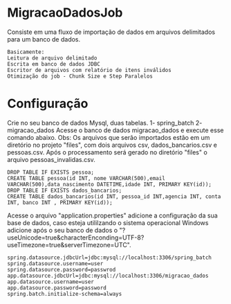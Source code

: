 # MigracaoDadosJob
Consiste em uma fluxo de importação de dados em arquivos delimitados para um banco de dados.

```
Basicamente:
Leitura de arquivo delimitado
Escrita em banco de dados JDBC
Escritor de arquivos com relatório de itens inválidos
Otimização do job - Chunk Size e Step Paralelos
```
# Configuração
Crie no seu banco de dados Mysql, duas tabelas.
1- spring_batch
2- migracao_dados
Acesse o banco de dados migracao_dados e execute esse comando abaixo.
Obs: Os arquivos que serão importados estão em um diretório no projeto "files", com dois arquivos csv, dados_bancarios.csv e pessoas.csv.
Após o processamento será gerado no diretório "files" o arquivo pessoas_invalidas.csv.
```
DROP TABLE IF EXISTS pessoa;
CREATE TABLE pessoa(id INT, nome VARCHAR(500),email VARCHAR(500),data_nascimento DATETIME,idade INT, PRIMARY KEY(id));
DROP TABLE IF EXISTS dados_bancarios;
CREATE TABLE dados_bancarios(id INT, pessoa_id INT,agencia INT, conta INT, banco INT , PRIMARY KEY(id));

```

Acesse o arquivo "application.properties" adicione a configuração da sua base de dados, caso esteja utililzando o sistema operacional Windows adicione após o seu banco de dados o "?useUnicode=true&characterEnconding=UTF-8?useTimezone=true&serverTimezone=UTC".
```
spring.datasource.jdbcUrl=jdbc:mysql://localhost:3306/spring_batch
spring.datasource.username=user
spring.datasource.password=passwrod
app.datasource.jdbcUrl=jdbc:mysql://localhost:3306/migracao_dados
app.datasource.username=user
app.datasource.password=password
spring.batch.initialize-schema=always

```
